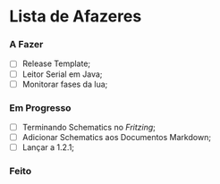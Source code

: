 # Lista de Afazeres

### A Fazer

- [ ] Release Template;
- [ ] Leitor Serial em Java;
- [ ] Monitorar fases da lua;

### Em Progresso

- [ ] Terminando Schematics no *Fritzing*;
- [ ] Adicionar Schematics aos Documentos Markdown;
- [ ] Lançar a 1.2.1;

### Feito


